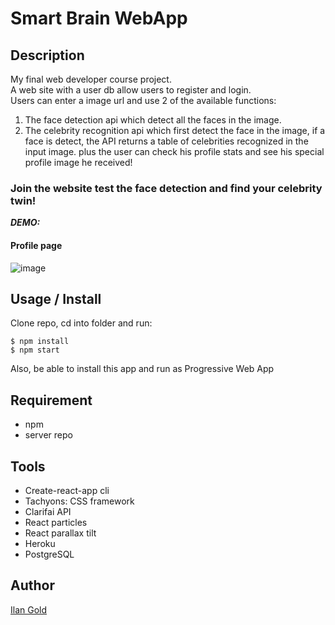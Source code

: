 # Smart Brain WebApp

## Description
My final web developer course project.   
A web site with a user db allow users to register and login.  
Users can enter a image url and use 2 of the available functions: 
1. The face detection api which detect all the faces in the image.
2. The celebrity recognition api which first detect the face in the image, if a face is detect, the API returns a table of celebrities recognized in the input image.
plus the user can check his profile stats and see his special profile image he received!

### Join the website test the face detection and find your celebrity twin!

**_DEMO:_**

<!-- <img src="https://user-images.githubusercontent.com/74299935/193406899-706fad07-671a-4fa2-a47c-30ba6b94119b.png" width="80%">
 -->
#### Profile page
![image](https://user-images.githubusercontent.com/74299935/193406899-706fad07-671a-4fa2-a47c-30ba6b94119b.png)

## Usage / Install

Clone repo, cd into folder and run:

```console
$ npm install
$ npm start
```

Also, be able to install this app and run as Progressive Web App

## Requirement

- npm
- server repo

## Tools

- Create-react-app cli
- Tachyons: CSS framework
- Clarifai API
- React particles
- React parallax tilt
- Heroku
- PostgreSQL

## Author

[Ilan Gold](https://github.com/IlanG96)
